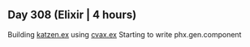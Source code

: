 ## Day 308 (Elixir | 4 hours)

Building [katzen.ex](https://github.com/alexvyber/katzen.ex) using [cvax.ex](https://github.com/alexvyber/cvax.ex)
Starting to write phx.gen.component


